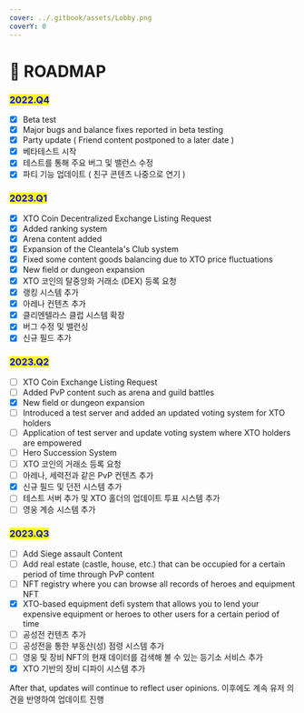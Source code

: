 ```yaml
---
cover: ../.gitbook/assets/Lobby.png
coverY: 0
---
```


# 🔸 ROADMAP

### <mark style="color:blue;">2022.Q4</mark>&#x20;

* [x] Beta test&#x20;
* [x] Major bugs and balance fixes reported in beta testing&#x20;
* [x] Party update ( Friend content postponed to a later date )
* [x] 베타테스트 시작
* [x] 테스트를 통해 주요 버그 및 밸런스 수정
* [x] 파티 기능 업데이트 ( 친구 콘텐츠 나중으로 연기 )

### <mark style="color:blue;">2023.Q1</mark>

* [x] XTO Coin Decentralized Exchange Listing Request
* [x] Added ranking system
* [x] Arena content added
* [x] Expansion of the Cleantela's Club system
* [x] Fixed some content goods balancing due to XTO price fluctuations
* [x] New field or dungeon expansion
* [x] XTO 코인의 탈중앙화 거래소 (DEX) 등록 요청
* [x] 랭킹 시스템 추가
* [x] 아레나 컨텐츠 추가
* [x] 클리엔텔라스 클럽 시스템 확장
* [x] 버그 수정 및 밸런싱
* [x] 신규 필드 추가

### <mark style="color:blue;">2023.Q2</mark>

* [ ] XTO Coin Exchange Listing Request
* [ ] Added PvP content such as arena and guild battles
* [x] New field or dungeon expansion
* [ ] Introduced a test server and added an updated voting system for XTO holders
* [ ] Application of test server and update voting system where XTO holders are empowered
* [ ] Hero Succession System
* [ ] XTO 코인의 거래소 등록 요청
* [ ] 아레나, 세력전과 같은 PvP 컨텐츠 추가
* [x] 신규 필드 및 던전 시스템 추가
* [ ] 테스트 서버 추가 및 XTO 홀더의 업데이트 투표 시스템 추가
* [ ] 영웅 계승 시스템 추가

### <mark style="color:blue;">2023.Q3</mark>

* [ ] Add Siege assault Content
* [ ] Add real estate (castle, house, etc.) that can be occupied for a certain period of time through PvP content
* [ ] NFT registry where you can browse all records of heroes and equipment NFT
* [x] XTO-based equipment defi system that allows you to lend your expensive equipment or heroes to other users for a certain period of time
* [ ] 공성전 컨텐츠 추가
* [ ] 공성전을 통한 부동산(성) 점령 시스템 추가
* [ ] 영웅 및 장비 NFT의 현재 데이터를 검색해 볼 수 있는 등기소 서비스 추가
* [x] XTO 기반의 장비 디파이 시스템 추가

After that, updates will continue to reflect user opinions. 이후에도 계속 유저 의견을 반영하여 업데이트 진행
